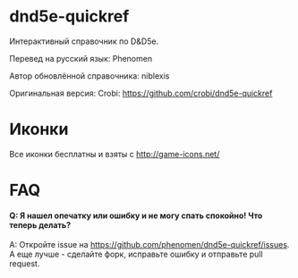 dnd5e-quickref
==============

Интерактивный справочник по D&D5e.

Перевед на русский язык: Phenomen

Автор обновлённой справочника: niblexis

Оригинальная версия: Crobi: https://github.com/crobi/dnd5e-quickref


Иконки
==============

Все иконки бесплатны и взяты с http://game-icons.net/

FAQ
===

#### Q: Я нашел опечатку или ошибку и не могу спать спокойно! Что теперь делать? ####
A: Откройте issue на https://github.com/phenomen/dnd5e-quickref/issues. А еще лучше - сделайте форк, исправьте ошибку и отправьте pull request.
